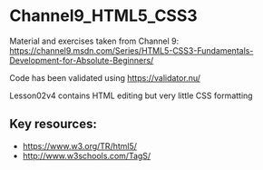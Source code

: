 # Channel9_HTML5_CSS3
Material and exercises taken from Channel 9:
https://channel9.msdn.com/Series/HTML5-CSS3-Fundamentals-Development-for-Absolute-Beginners/

Code has been validated using https://validator.nu/

Lesson02v4 contains HTML editing but very little CSS formatting

## Key resources:
- https://www.w3.org/TR/html5/
- http://www.w3schools.com/TagS/
